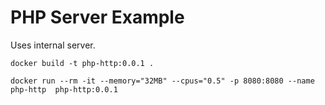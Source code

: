 # PHP Server Example

Uses internal server.

```
docker build -t php-http:0.0.1 .

docker run --rm -it --memory="32MB" --cpus="0.5" -p 8080:8080 --name  php-http  php-http:0.0.1
```
